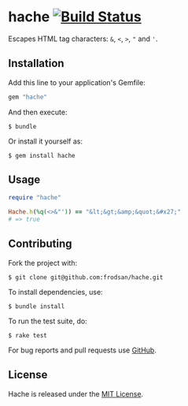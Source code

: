 hache [![Build Status](https://travis-ci.org/frodsan/hache.svg)](https://travis-ci.org/frodsan/hache)
=====

Escapes HTML tag characters: `&`, `<`, `>`, `"` and `'`.

Installation
------------

Add this line to your application's Gemfile:

```ruby
gem "hache"
```

And then execute:

```
$ bundle
```

Or install it yourself as:

```
$ gem install hache
```

Usage
-----

```ruby
require "hache"

Hache.h(%q(<>&"')) == "&lt;&gt;&amp;&quot;&#x27;"
# => true
```

Contributing
------------

Fork the project with:

```
$ git clone git@github.com:frodsan/hache.git
```

To install dependencies, use:

```
$ bundle install
```

To run the test suite, do:

```
$ rake test
```

For bug reports and pull requests use [GitHub][issues].

License
-------

Hache is released under the [MIT License][mit].

[mit]: http://www.opensource.org/licenses/MIT
[issues]: https://github.com/frodsan/hache/issues
